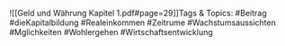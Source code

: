 
![[Geld und Währung Kapitel 1.pdf#page=29]]Tags & Topics:
   #Beitrag
   #dieKapitalbildung
   #Realeinkommen
   #Zeitrume
   #Wachstumsaussichten
   #Mglichkeiten
   #Wohlergehen
   #Wirtschaftsentwicklung